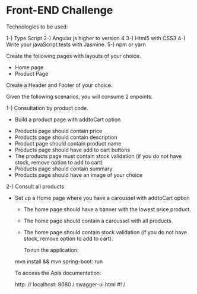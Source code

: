 # Front-END Challenge

Technologies to be used:

1-) Type Script
2-) Angular js higher to version 4
3-) Html5 with CSS3
4-) Write your javaScript tests with Jasmine.
5-) npm or yarn


Create the following pages with layouts of your choice.

- Home page
- Product Page

Create a Header and Footer of your choice.


Given the following scenarios, you will consume 2 enpoints.

1-) Consultation by product code.

 * Build a product page with addtoCart option
 
 - Products page should contain price
 - Products page should contain description
 - Product page should contain product name
 - Products page should have add to cart buttons
 - The products page must contain stock validation (if you do not have stock, remove option to add to cart)
 - Products page should contain summary
 - Products page should have an image of your choice
 

2-) Consult all products

* Set up a Home page where you have a caroussel with addtoCart option

  - The home page should have a banner with the lowest price product.
  - The home page should contain a caroussel with all products.
  - The home page should contain stock validation (if you do not have stock, remove option to add to cart).
  
  
  
    To run the application:
  
   mvn install && mvn spring-boot: run
   
   To access the Apis documentation:
   
   http: // localhost: 8080 / swagger-ui.html #! /
